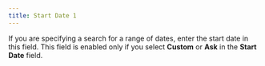 ```yaml
---
title: Start Date 1
---
```



If you are specifying a search for a range of dates, enter the start  date in this field. This field is enabled only if you select **Custom**  or **Ask** in the **Start 
 Date** field.
